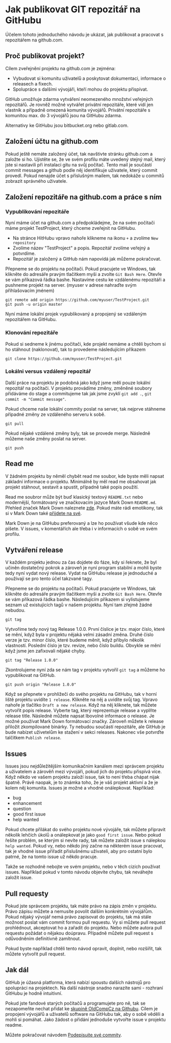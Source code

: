 # Jak publikovat GIT repozitář na GitHubu

Účelem tohoto jednoduchého návodu je ukázat, jak publikovat a pracovat s 
repozitářem na github.com.

## Proč publikovat projekt?

Cílem zveřejnění projektu na github.com je zejména:

* Vybudovat si komunitu uživatelů a poskytovat dokumentaci, informace o 
releasech a fixech.
* Spolupráce s dalšími vývojáři, kteří mohou do projektu přispívat.

GitHub umožňuje zdarma vytváření neomezeného množství veřejných repozitářů. 
Je rovněž možné vytvářet privátní repozitáře, které vidí jen vlastník a případně
omezená komunita vývojářů. Privátní repozitáře s komunitou max. do 3 vývojářů 
jsou na GitHubu zdarma.  

Alternativy ke GitHubu jsou bitbucket.org nebo gitlab.com.

## Založení účtu na github.com

Pokud ještě nemáte založený účet, tak navštivte stránku github.com a založte si
ho. Ujistěte se, že ve svém profilu máte uvedený stejný mail, který jste si
nastavili při instalaci gitu na svůj počítač. Tento mail je součástí commit 
messages a github podle něj identifikuje uživatele, který commit provedl. Pokud
nenajde účet s příslušným mailem, tak nedokáže u commitů zobrazit správného
uživatele.

## Založení repozitáře na github.com a práce s ním

### Vypublikování repozitáře

Nyní máme účet na github.com a předpokládejme, že na svém počítači máme projekt
TestProject, který chceme zveřejnit na GitHubu.  

* Na stránce HitHubu vpravo nahoře klikneme na ikonu `+` a zvolíme 
`New repository`
* Zvolíme název "TestProject" a popis. Repozitář zvolíme veřejný a potvrdíme.
* Repozitář je založený a GitHub nám napovídá jak můžeme pokračovat.

Přepneme se do projektu na počítači. Pokud pracujete ve Windows, tak klikněte do
adresáře pravým tlačítkem myši a zvolte `Git Bash Here`. Otevře se vám příkazová 
řádka bashe. Nastavíme cestu ke vzdálenému repozitáři a pushneme projekt na 
server. (myuser v adrese nahraďte svým přihlašovacím jménem)

```
git remote add origin https://github.com/myuser/TestProject.git
git push -u origin master
```

Nyní máme lokální projek vypublikovaný a propojený se vzdáleným repozitářem na 
GitHubu.

### Klonování repozitáře

Pokud si sedneme k jinému počítači, kde projekt nemáme a chtěli bychom si ho 
stáhnout (naklonovat), tak to provedeme následujícím příkazem

```
git clone https://github.com/myuser/TestProject.git 
```

### Lokálni versus vzdálený repozitář

Další práce na projektu je podobná jako když jsme měli pouze lokální repozitář
na počítači. V projektu provádíme změny, změněné soubory přidáváme do stage a 
commitujeme tak jak jsme zvyklí `git add .`, `git commit -m "Commit message"`.  

Pokud chceme naše lokální commity poslat na server, tak nejprve stáhneme 
případné změny ze vzdáleného serveru k sobě.

```
git pull
```

Pokud nějaké vzdálené změny byly, tak se provede merge. Následně můžeme naše 
změny poslat na server.

```
git push
```   

## Read me

V žádném projektu by něměl chybět read me soubor, kde byste měli napsat základní
informace o projektu. Minimálně by měl read me obsahovat jak projekt stáhnout, 
sestavit a spustit, případně také popis použití.  

Read me soubror může být buď klasický textový `README.txt` nebo modernější, 
formátovaný ve značkovacím jazyce Mark Down `README.md`. Přehled značek 
Mark Down naleznete 
[zde](https://guides.github.com/features/mastering-markdown/).
Pokud máte rádi emotikony, tak si v Mark Down také 
[přijdete na své](https://www.webpagefx.com/tools/emoji-cheat-sheet/).  

Mark Down je na GitHubu preferovaný a lze ho používat všude kde něco píšete. 
V issues, v komentářích ale třeba i v informacích o sobě ve svém profilu. 

## Vytváření release

V každém projektu jednou za čas dojdete do fáze, kdy si řeknete, že byl učiněn 
dostatečný pokrok a zároveň je nyní program stabilní a mohli byste tedy nyní
vydat nový release. Vydat na GitHubu release je jednoduché a používají se
pro tento účel takzvané tagy.  

Přepneme se do projektu na počítači. Pokud pracujete ve Windows, tak klikněte do
adresáře pravým tlačítkem myši a zvolte `Git Bash Here`. Otevře se vám příkazová 
řádka bashe. Následujícím příkazem si vylistujeme seznam už existujících tagů v
našem projektu. Nyní tam zřejmě žádné nebudou.

```
git tag
```

Vytvoříme tedy nový tag Release 1.0.0. První číslice je tzv. major číslo, které
se mění, když byla v projektu nějaká velmi zásadní změna. Druhé číslo verze je
tzv. minor číslo, které budeme měnit, když přibylo několik vlastností. Poslední
číslo je tzv. revize, nebo číslo buildu. Obvykle se mění když jsme jen 
zafixovali nějaké chyby.

```
git tag "Release 1.0.0"
```

Zkontrolujeme nyní zda se nám tag v projektu vytvořil `git tag` a můžeme ho 
vypublikovat na GitHub.

```
git push origin "Release 1.0.0"
```

Když se přepnete v prohlížeči do svého projektu na GitHubu, tak v horní liště 
projektu uvidíte `1 release`. Klikněte na něj a uvidíte svůj tag. Vpravo nahoře
je tlačítko `Draft a new release`. Když na něj kliknete, tak můžete vytvořit 
popis release. Vyberte tag, který reprezentuje release a vyplňte release title.
Následně můžete napsat lbovolné informace o release. Je možné používat Mark 
Down formátovací značky. Zároveň můžete k release přiložit zkompilované binárky. 
Ty nebudou součástí repozitáře, ale GitHub je bude nabízet uživetelům ke stažení 
v sekci releases. Nakonec vše potvrďte talčítkem `Publish release`. 

## Issues

Issues jsou nejdůležitějším komunikačním kanálem mezi správcem projektu a 
uživatelem a zárověň mezi vývojáři, pokud jich do projektu přispívá více.
Když někdo ve vašem projektu založí issue, tak to není třeba chápat nijak
špatně. Právě naopak, je to známka toho, že je váš projekt aktivní a že je
kolem něj komunita. Issues je možné a vhodné onálepkovat. Například:

* bug
* enhancement
* question
* good first issue
* help wanted

Pokud chcete přilákat do svého projektu nové vývojáře, tak můžete připravit
několik lehčích úkolů a onálepkovat je jako `good first issue`. Nebo pokud
řešíte problém, se kterým si nevíte rady, tak můžete založit issue s nálepkou
`help wanted`. Pokud vy, nebo někdo jiný začne na některém issue pracovat,
tak je vhodné issue přiřadit přislušnému uživateli, aby pro ostatní bylo patrné,
že na tomto issue už někdo pracuje.  

Takže se rozhodně nebojte ve svém projektu, nebo v těch cizích používat issues. 
Například pokud v tomto návodu objevíte chybu, tak neváhejte založit issue.

## Pull requesty

Pokud jste správcem projektu, tak máte právo na zápis změn v projektu. Právo
zápisu můžete a nemusíte povolit dalším konkrétním vývojářům. Pokud nějaký
vývojář nemá právo zapisovat do projektu, tak má stále možnost poslat vám 
commit formou pull requestu. Vy si můžete pull request prohlédnout, akceptovat
ho a zařadit do projektu. Nebo můžete autora pull requestu požádat o nějakou
doúpravu. Případně můžete pull request s odůvodněním definitivně zamítnout.  

Pokud byste například chtěli tento návod opravit, doplnit, nebo rozšířit, tak
můžete vytvořit pull request.

## Jak dál

GitHub je úžasná platforma, která nabízí spoustu dalších nástrojů pro spolupráci
na projektech. Na další nástroje snadno narazíte sami - rozhraní GitHubu je 
hodně intuitivní.  

Pokud jste fandové starých počítačů a programujete pro ně, tak se nezapomeňte
nechat přidat ke [skupině OldCompCz na Githubu](https://github.com/oldcompcz).
Cílem je propojení vývojářů a uživatelů software na GitHubu tak, aby o sobě 
věděli a mohli si pomáhat. Jako žádost o přidání jednoduše vytvořte issue v 
projektu readme.

Můžete pokračovat návodem [Podepisujte své commity](HowSignCommits.md).